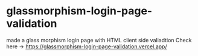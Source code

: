# glassmorphism-login-page-validation
made a glass morphism login page with HTML client side valiadtion
Check here -> https://glassmorphism-login-page-validation.vercel.app/
